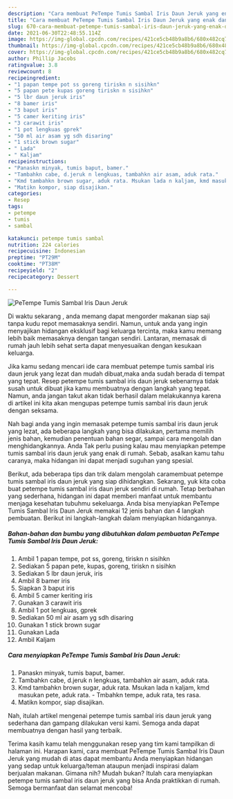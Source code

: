 ```yaml
---
description: "Cara membuat PeTempe Tumis Sambal Iris Daun Jeruk yang enak dan Mudah Dibuat"
title: "Cara membuat PeTempe Tumis Sambal Iris Daun Jeruk yang enak dan Mudah Dibuat"
slug: 670-cara-membuat-petempe-tumis-sambal-iris-daun-jeruk-yang-enak-dan-mudah-dibuat
date: 2021-06-30T22:48:55.114Z
image: https://img-global.cpcdn.com/recipes/421ce5cb48b9a8b6/680x482cq70/petempe-tumis-sambal-iris-daun-jeruk-foto-resep-utama.jpg
thumbnail: https://img-global.cpcdn.com/recipes/421ce5cb48b9a8b6/680x482cq70/petempe-tumis-sambal-iris-daun-jeruk-foto-resep-utama.jpg
cover: https://img-global.cpcdn.com/recipes/421ce5cb48b9a8b6/680x482cq70/petempe-tumis-sambal-iris-daun-jeruk-foto-resep-utama.jpg
author: Phillip Jacobs
ratingvalue: 3.8
reviewcount: 8
recipeingredient:
- "1 papan tempe pot ss goreng tiriskn n sisihkn"
- "5 papan pete kupas goreng tiriskn n sisihkn"
- "5 lbr daun jeruk iris"
- "8 bamer iris"
- "3 baput iris"
- "5 camer keriting iris"
- "3 carawit iris"
- "1 pot lengkuas gprek"
- "50 ml air asam yg sdh disaring"
- "1 stick brown sugar"
- " Lada"
- " Kaljam"
recipeinstructions:
- "Panaskn minyak, tumis baput, bamer."
- "Tambahkn cabe, d.jeruk n lengkuas, tambahkn air asam, aduk rata."
- "Kmd tambahkn brown sugar, aduk rata. Msukan lada n kaljam, kmd masukan pete, aduk rata. Tmbahkn tempe, aduk rata, tes rasa."
- "Matikn kompor, siap disajikan."
categories:
- Resep
tags:
- petempe
- tumis
- sambal

katakunci: petempe tumis sambal 
nutrition: 224 calories
recipecuisine: Indonesian
preptime: "PT29M"
cooktime: "PT38M"
recipeyield: "2"
recipecategory: Dessert

---
```



![PeTempe Tumis Sambal Iris Daun Jeruk](https://img-global.cpcdn.com/recipes/421ce5cb48b9a8b6/680x482cq70/petempe-tumis-sambal-iris-daun-jeruk-foto-resep-utama.jpg)

Di waktu  sekarang , anda memang dapat mengorder makanan siap saji tanpa kudu repot memasaknya sendiri. Namun, untuk anda yang ingin menyajikan hidangan eksklusif bagi keluarga tercinta, maka kamu memang lebih baik memasaknya dengan tangan sendiri. Lantaran, memasak di rumah jauh lebih sehat serta dapat menyesuaikan dengan kesukaan keluarga.

Jika kamu sedang mencari ide cara membuat petempe tumis sambal iris daun jeruk yang lezat dan mudah dibuat,maka anda sudah berada di tempat yang tepat. Resep petempe tumis sambal iris daun jeruk  sebenarnya tidak susah untuk dibuat jika kamu membuatnya dengan langkah yang tepat. Namun, anda jangan takut akan tidak berhasil dalam melakukannya 
karena di artikel ini kita akan mengupas petempe tumis sambal iris daun jeruk dengan seksama.  



Nah bagi anda yang ingin memasak petempe tumis sambal iris daun jeruk yang lezat, ada beberapa langkah yang bisa dilakukan, pertama memilih jenis bahan, kemudian penentuan bahan segar, sampai cara mengolah dan menghidangkannya. Anda Tak perlu pusing kalau mau menyiapkan petempe tumis sambal iris daun jeruk yang enak di rumah. Sebab, asalkan kamu  tahu caranya, maka hidangan ini dapat menjadi suguhan yang spesial.

Berikut, ada beberapa tips dan trik dalam mengolah caramembuat petempe tumis sambal iris daun jeruk yang siap dihidangkan. Sekarang, yuk kita coba buat petempe tumis sambal iris daun jeruk sendiri di rumah. Tetap berbahan yang sederhana, hidangan ini dapat memberi manfaat untuk membantu menjaga kesehatan tubuhmu sekeluarga. Anda bisa menyiapkan PeTempe Tumis Sambal Iris Daun Jeruk memakai 12 jenis bahan dan 4 langkah pembuatan. Berikut ini langkah-langkah dalam menyiapkan hidangannya.

<!--inarticleads1-->

##### Bahan-bahan dan bumbu yang dibutuhkan dalam pembuatan PeTempe Tumis Sambal Iris Daun Jeruk:

1. Ambil 1 papan tempe, pot ss, goreng, tiriskn n sisihkn
1. Sediakan 5 papan pete, kupas, goreng, tiriskn n sisihkn
1. Sediakan 5 lbr daun jeruk, iris
1. Ambil 8 bamer iris
1. Siapkan 3 baput iris
1. Ambil 5 camer keriting iris
1. Gunakan 3 carawit iris
1. Ambil 1 pot lengkuas, gprek
1. Sediakan 50 ml air asam yg sdh disaring
1. Gunakan 1 stick brown sugar
1. Gunakan  Lada
1. Ambil  Kaljam




<!--inarticleads2-->

##### Cara menyiapkan PeTempe Tumis Sambal Iris Daun Jeruk:

1. Panaskn minyak, tumis baput, bamer.
1. Tambahkn cabe, d.jeruk n lengkuas, tambahkn air asam, aduk rata.
1. Kmd tambahkn brown sugar, aduk rata. Msukan lada n kaljam, kmd masukan pete, aduk rata. - Tmbahkn tempe, aduk rata, tes rasa.
1. Matikn kompor, siap disajikan.




Nah, itulah artikel mengenai  petempe tumis sambal iris daun jeruk  yang sederhana dan gampang dilakukan versi kami. Semoga anda dapat membuatnya dengan hasil yang terbaik. 

Terima kasih kamu telah menggunakan resep yang tim kami tampilkan di halaman ini. Harapan kami, cara membuat  PeTempe Tumis Sambal Iris Daun Jeruk yang mudah di atas dapat membantu Anda menyiapkan hidangan yang sedap untuk keluarga/teman ataupun menjadi inspirasi dalam berjualan makanan. Gimana nih? Mudah bukan? Itulah cara menyiapkan petempe tumis sambal iris daun jeruk yang bisa Anda praktikkan di rumah. Semoga bermanfaat dan selamat mencoba!


